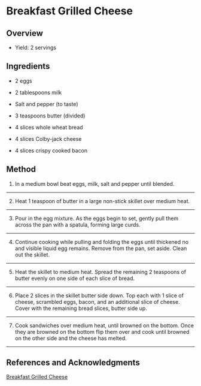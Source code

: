 # Breakfast Grilled Cheese

## Overview

- Yield: 2 servings

## Ingredients

- 2 eggs

- 2 tablespoons milk

- Salt and pepper (to taste)

- 3 teaspoons butter (divided)

- 4 slices whole wheat bread

- 4 slices Colby-jack cheese

- 4 slices crispy cooked bacon

## Method

1. In a medium bowl beat eggs, milk, salt and pepper until blended.
---
2. Heat 1 teaspoon of butter in a large non-stick skillet over medium heat.
---
3. Pour in the egg mixture. As the eggs begin to set, gently pull them across the pan with a spatula, forming large curds.
---
4. Continue cooking while pulling and folding the eggs until thickened no and visible liquid egg remains. Remove from the pan, set aside. Clean out the skillet.
---
5. Heat the skillet to medium heat. Spread the remaining 2 teaspoons of butter evenly on one side of each slice of bread.
---
6. Place 2 slices in the skillet butter side down. Top each with 1 slice of cheese, scrambled eggs, bacon, and an additional slice of cheese. Cover with the remaining bread slices, butter side up.
---
7. Cook sandwiches over medium heat, until browned on the bottom. Once they are browned on the bottom flip them over and cook until browned on the other side and the cheese has melted.
---

## References and Acknowledgments

[Breakfast Grilled Cheese](http://cocinandoconalena.blogspot.com/2010/12/breakfast-grilled-cheese.html)
